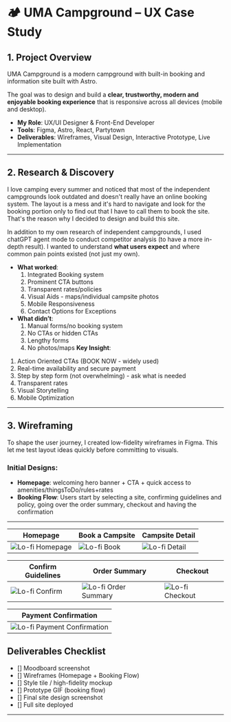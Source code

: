 # 🏕 UMA Campground – UX Case Study  

## 1. Project Overview  
UMA Campground is a modern campground with built-in booking and information site built with Astro.

 The goal was to design and build a **clear, trustworthy, modern and enjoyable booking experience** that is responsive across all devices (mobile and desktop).

- **My Role**: UX/UI Designer & Front-End Developer  
- **Tools**: Figma, Astro, React, Partytown  
- **Deliverables**: Wireframes, Visual Design, Interactive Prototype, Live Implementation  

---

## 2. Research & Discovery  
I love camping every summer and noticed that most of the independent campgrounds look outdated and doesn't really have an online booking system. The layout is a mess and it's hard to navigate and look for the booking portion only to find out that I have to call them to book the site. That's the reason why I decided to design and build this site. 

In addition to my own research of independent campgrounds, I used chatGPT agent mode to conduct competitor analysis (to have a more in-depth result). I wanted to understand **what users expect** and where common pain points existed (not just my own). 

- **What worked**: 
  1. Integrated Booking system
  2. Prominent CTA buttons
  3. Transparent rates/policies
  4. Visual Aids - maps/individual campsite photos
  5. Mobile Responsiveness
  6. Contact Options for Exceptions 
- **What didn’t**: 
  1. Manual forms/no booking system
  2. No CTAs or hidden CTAs
  3. Lengthy forms
  4. No photos/maps 
**Key Insight**: 
1. Action Oriented CTAs (BOOK NOW - widely used)  
2. Real-time availability and secure payment
3. Step by step form (not overwhelming) - ask what is needed 
4. Transparent rates
5. Visual Storytelling
6. Mobile Optimization

---

## 3. Wireframing  
To shape the user journey, I created low-fidelity wireframes in Figma. This let me test layout ideas quickly before committing to visuals.  

### Initial Designs:
- **Homepage**: welcoming hero banner + CTA + quick access to amenities/thingsToDo/rules+rates 
- **Booking Flow**: Users start by selecting a site, confirming guidelines and policy, going over the order summary, checkout and having the confirmation 
---

| Homepage | Book a Campsite | Campsite Detail |
|---|---|---|
| ![Lo-fi Homepage](./public/lofi-home-wireframe.png) | ![Lo-fi Book](./public/lofi-book-a-campsite-wireframe.png) | ![Lo-fi Detail](./public/lofi-campsite-details.png) |

| Confirm Guidelines | Order Summary | Checkout |
|---|---|---|
| ![Lo-fi Confirm](./public/lofi-confirm-guidelines.png) | ![Lo-fi Order Summary](./public/lofi-order-summary.png) | ![Lo-fi Checkout](./public/lofi-checkout.png) |

| Payment Confirmation |
|---|
| ![Lo-fi Payment Confirmation](./public/lofi-order-confirmation.png) |




##  Deliverables Checklist  
- [] Moodboard screenshot  
- [] Wireframes (Homepage + Booking Flow)  
- [] Style tile / high-fidelity mockup  
- [] Prototype GIF (booking flow)  
- [] Final site design screenshot  
- [] Full site deployed

---
